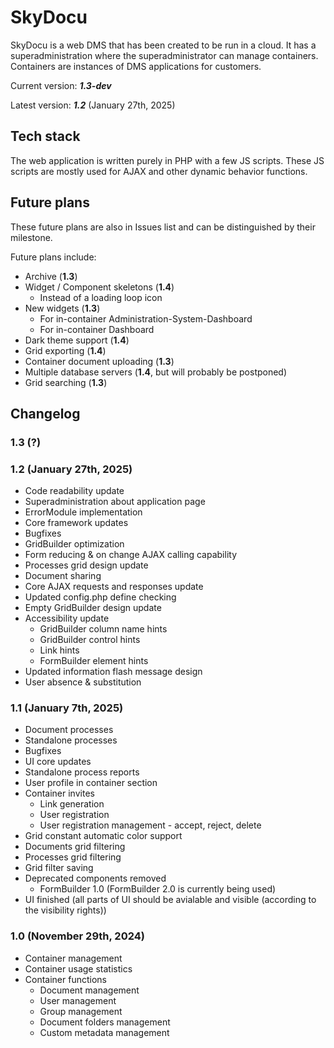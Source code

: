 # SkyDocu
SkyDocu is a web DMS that has been created to be run in a cloud. It has a superadministration where the superadministrator can manage containers.
Containers are instances of DMS applications for customers.

Current version: ___1.3-dev___

Latest version: ___1.2___ (January 27th, 2025)

## Tech stack
The web application is written purely in PHP with a few JS scripts. These JS scripts are mostly used for AJAX and other dynamic behavior functions.

## Future plans
These future plans are also in Issues list and can be distinguished by their milestone.

Future plans include:
- Archive (__1.3__)
- Widget / Component skeletons (__1.4__)
    - Instead of a loading loop icon
- New widgets (__1.3__)
    - For in-container Administration-System-Dashboard
    - For in-container Dashboard
- Dark theme support (__1.4__)
- Grid exporting (__1.4__)
- Container document uploading (__1.3__)
- Multiple database servers (__1.4__, but will probably be postponed)
- Grid searching (__1.3__)

## Changelog
### 1.3 (?)

### 1.2 (January 27th, 2025)
- Code readability update
- Superadministration about application page
- ErrorModule implementation
- Core framework updates
- Bugfixes
- GridBuilder optimization
- Form reducing & on change AJAX calling capability
- Processes grid design update
- Document sharing
- Core AJAX requests and responses update
- Updated config.php define checking
- Empty GridBuilder design update
- Accessibility update
    - GridBuilder column name hints
    - GridBuilder control hints
    - Link hints
    - FormBuilder element hints
- Updated information flash message design
- User absence & substitution

### 1.1 (January 7th, 2025)
- Document processes
- Standalone processes
- Bugfixes
- UI core updates
- Standalone process reports
- User profile in container section
- Container invites
    - Link generation
    - User registration
    - User registration management - accept, reject, delete
- Grid constant automatic color support
- Documents grid filtering
- Processes grid filtering
- Grid filter saving
- Deprecated components removed
    - FormBuilder 1.0 (FormBuilder 2.0 is currently being used)
- UI finished (all parts of UI should be avialable and visible (according to the visibility rights))

### 1.0 (November 29th, 2024)
- Container management
- Container usage statistics
- Container functions
    - Document management
    - User management
    - Group management
    - Document folders management
    - Custom metadata management